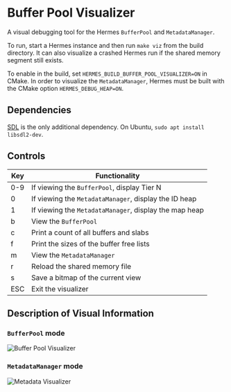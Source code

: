 # Buffer Pool Visualizer

A visual debugging tool for the Hermes `BufferPool` and `MetadataManager`.

To run, start a Hermes instance and then run `make viz` from the build
directory. It can also visualize a crashed Hermes run if the shared memory
segment still exists.

To enable in the build, set `HERMES_BUILD_BUFFER_POOL_VISUALIZER=ON` in CMake.
In order to visualize the `MetadataManager`, Hermes must be built with the CMake
option `HERMES_DEBUG_HEAP=ON`.

## Dependencies

[SDL](https://www.libsdl.org/) is the only additional dependency. On Ubuntu,
`sudo apt install libsdl2-dev`.

## Controls

| Key | Functionality                                          |
|-----|--------------------------------------------------------|
| 0-9 | If viewing the `BufferPool`, display Tier N            |
| 0   | If viewing the `MetadataManager`, display the ID heap  |
| 1   | If viewing the `MetadataManager`, display the map heap |
| b   | View the `BufferPool`                                  |
| c   | Print a count of all buffers and slabs                 |
| f   | Print the sizes of the buffer free lists               |
| m   | View the `MetadataManager`                             |
| r   | Reload the shared memory file                          |
| s   | Save a bitmap of the current view                      |
| ESC | Exit the visualizer                                    |

## Description of Visual Information

### `BufferPool` mode

![Buffer Pool Visualizer](https://github.com/HDFGroup/hermes/wiki/images/buffer_pool_visualizer_default.png)

### `MetadataManager` mode

![Metadata Visualizer](https://github.com/HDFGroup/hermes/wiki/images/mdm_viz.png)
